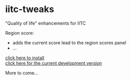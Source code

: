 # iitc-tweaks
"Quality of life" enhancements for IITC

Region score:
- adds the current score lead to the region scores panel
- ...

[click here to install](https://www.reallyawesomedomain.com/iitc-tweaks/region-score-lead.user.js)  
[click here for the current development version](https://rawgit.com/hansolo669/iitc-tweaks/master/region-score-lead.user.js)

More to come...
